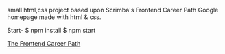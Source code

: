 small html,css project based upon Scrimba's Frontend Career Path
 Google homepage made with html & css.

Start-
$ npm install
$ npm start



 [The Frontend Career Path](https://scrimba.com/learn/frontend)
